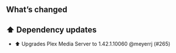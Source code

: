 ## What’s changed

## ⬆️ Dependency updates

- ⬆️ Upgrades Plex Media Server to 1.42.1.10060 @meyerrj (#265)
